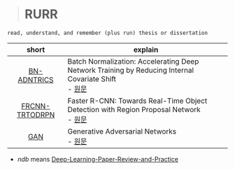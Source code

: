 > # RURR

```
read, understand, and remember (plus run) thesis or dissertation
```

|              short               | explain                                                                                                                                      |
| :------------------------------: | -------------------------------------------------------------------------------------------------------------------------------------------- |
|    [BN-ADNTRICS](BN-ADNTRICS)    | Batch Normalization: Accelerating Deep Network Training by Reducing Internal Covariate Shift<br />- [원문](https://arxiv.org/abs/1502.03167) |
| [FRCNN-TRTODRPN](FRCNN-TRTODRPN) | Faster R-CNN: Towards Real-Time Object Detection with Region Proposal Network<br />- [원문](https://arxiv.org/abs/1506.01497)                |
|            [GAN](GAN)            | Generative Adversarial Networks<br />- [원문](https://arxiv.org/abs/1406.2661)                                                               |

- *ndb* means [Deep-Learning-Paper-Review-and-Practice](https://github.com/ndb796/Deep-Learning-Paper-Review-and-Practice)
